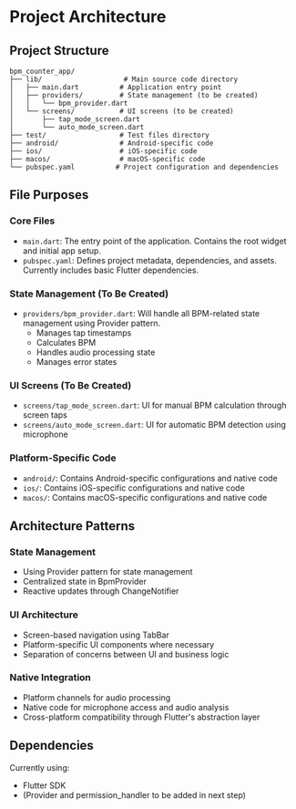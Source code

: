 # Project Architecture

## Project Structure

```
bpm_counter_app/
├── lib/                    # Main source code directory
│   ├── main.dart          # Application entry point
│   ├── providers/         # State management (to be created)
│   │   └── bpm_provider.dart
│   └── screens/           # UI screens (to be created)
│       ├── tap_mode_screen.dart
│       └── auto_mode_screen.dart
├── test/                  # Test files directory
├── android/               # Android-specific code
├── ios/                   # iOS-specific code
├── macos/                 # macOS-specific code
└── pubspec.yaml          # Project configuration and dependencies
```

## File Purposes

### Core Files
- `main.dart`: The entry point of the application. Contains the root widget and initial app setup.
- `pubspec.yaml`: Defines project metadata, dependencies, and assets. Currently includes basic Flutter dependencies.

### State Management (To Be Created)
- `providers/bpm_provider.dart`: Will handle all BPM-related state management using Provider pattern.
  - Manages tap timestamps
  - Calculates BPM
  - Handles audio processing state
  - Manages error states

### UI Screens (To Be Created)
- `screens/tap_mode_screen.dart`: UI for manual BPM calculation through screen taps
- `screens/auto_mode_screen.dart`: UI for automatic BPM detection using microphone

### Platform-Specific Code
- `android/`: Contains Android-specific configurations and native code
- `ios/`: Contains iOS-specific configurations and native code
- `macos/`: Contains macOS-specific configurations and native code

## Architecture Patterns

### State Management
- Using Provider pattern for state management
- Centralized state in BpmProvider
- Reactive updates through ChangeNotifier

### UI Architecture
- Screen-based navigation using TabBar
- Platform-specific UI components where necessary
- Separation of concerns between UI and business logic

### Native Integration
- Platform channels for audio processing
- Native code for microphone access and audio analysis
- Cross-platform compatibility through Flutter's abstraction layer

## Dependencies
Currently using:
- Flutter SDK
- (Provider and permission_handler to be added in next step)
